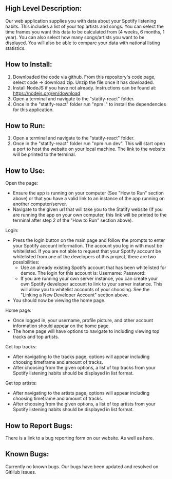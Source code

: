 ## High Level Description:

Our web application supplies you with data about your Spotify listening habits. This includes a list of your top artists and songs. You can select the time frames you want this data to be calculated from (4 weeks, 6 months, 1 year). You can also select how many songs/artists you want to be displayed. You will also be able to compare your data with national listing statistics. 

## How to Install:

1. Downloaded the code via github. From this repository's code page, select code -> download zip. Unzip the file once it has dowloaded.
2. Install NodeJS if you have not already. Instructions can be found at:
https://nodejs.org/en/download
3. Open a terminal and navigate to the "statify-react" folder.
4. Once in the "statify-react" folder run "npm i" to install the dependencies for this application.

## How to Run:

1. Open a terminal and navigate to the "statify-react" folder.
2. Once in the "statify-react" folder run "npm run dev". This will start open a port to host the website on your local machine. The link to the website will be printed to the terminal.

## How to Use:

Open the page:
- Ensure the app is running on your computer (See "How to Run" section above) or that you have a valid link to an instance of the app running on another computer/server.
- Navigate to the given url that will take you to the Statify website (If you are running the app on your own computer, this link will be printed to the terminal after step 2 of the "How to Run" section above).

Login:
- Press the login button on the main page and follow the prompts to enter your Spotify account information. The account you log in with must be whitelisted. If you are not able to request that your Spotify account be whitelisted from one of the developers of this project, there are two possibilities:
  - Use an already existing Spotify account that has been whitelisted for demos. The login for this account is:
    Username:
    Password:
  - If you are running your own server instance, you can create your own Spotify developer account to link to your server instance. This will allow you to whitelist accounts of your choosing. See the "Linking a New Developer Account" section above.
- You should now be viewing the home page.

Home page:
- Once logged in, your username, profile picture, and other account information should appear on the home page.
- The home page will have options to navigate to including viewing top tracks and top artists.

Get top tracks:
- After navigating to the tracks page, options will appear including choosing timeframe and amount of tracks.
- After choosing from the given options, a list of top tracks from your Spotify listening habits should be displayed in list format.

Get top artists:
- After navigating to the artists page, options will appear including choosing timeframe and amount of tracks.
- After choosing from the given options, a list of top artists from your Spotify listening habits should be displayed in list format.

## How to Report Bugs:

There is a link to a bug reporting form on our website. As well as here.

## Known Bugs:

Currently no known bugs. Our bugs have been updated and resolved on GitHub issues.
